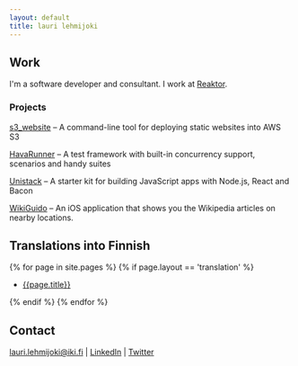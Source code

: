 ```yaml
---
layout: default
title: lauri lehmijoki
---
```

## Work

I'm a software developer and consultant. I work at [Reaktor](http://reaktor.fi).

### Projects

[s3_website](https://github.com/laurilehmijoki/s3_website) –
  A command-line tool for deploying static websites into AWS S3

[HavaRunner](https://github.com/havarunner/havarunner) –
  A test framework with built-in concurrency support, scenarios and handy suites

[Unistack](http://laurilehmijoki.github.io/unistack/) –
  A starter kit for building JavaScript apps with Node.js, React and Bacon

[WikiGuido](https://itunes.apple.com/us/app/wikiguido/id1136678529?mt=8) –
  An iOS application that shows you the Wikipedia articles on nearby locations.

## Translations into Finnish

{% for page in site.pages %}
  {% if page.layout == 'translation' %}

  * [{{page.title}}]({{page.url}})

  {% endif %}
{% endfor %}

## Contact

lauri.lehmijoki@iki.fi | [LinkedIn](http://fi.linkedin.com/in/laurilehmijoki) | [Twitter](https://twitter.com/laurilehmijoki)
